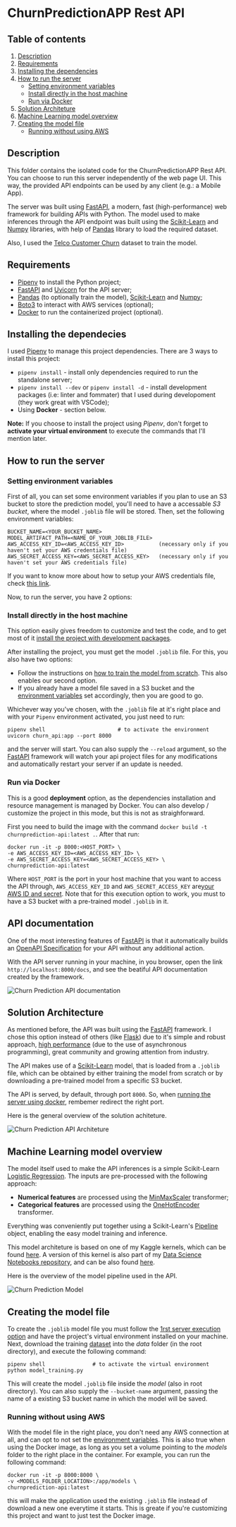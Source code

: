 # ChurnPredictionAPP Rest API

## Table of contents

1. [Description](#description)
2. [Requirements](#requirements)
3. [Installing the dependencies](#installing-the-dependecies)
4. [How to run the server](#how-to-run-the-server)
   - [Setting environment variables](#setting-environment-variables)
   - [Install directly in the host machine](#install-directly-in-the-host-machine)
   - [Run via Docker](#run-via-docker)
5. [Solution Architeture](#solution-architecture)
6. [Machine Learning model overview](#machine-learning-model-overview)
7. [Creating the model file](#creating-the-model-file)
   - [Running without using AWS](#running-without-using-aws)

## Description

This folder contains the isolated code for the ChurnPredictionAPP Rest API. You can choose to run this server independently of the web page UI. This way, the provided API endpoints can be used by any client (e.g.: a Mobile App).

The server was built using [FastAPI][fastapi], a modern, fast (high-performance) web framework for building APIs with Python. The model used to make inferences through the API endpoint was built using the [Scikit-Learn][sklearn] and [Numpy][numpy] libraries, with help of [Pandas][pandas] library to load the required dataset.

Also, I used the [Telco Customer Churn][dataset] dataset to train the model.

## Requirements

- [Pipenv][pipenv] to install the Python project;
- [FastAPI][fastapi] and [Uvicorn][uvicorn] for the API server;
- [Pandas][pandas] (to optionally train the model), [Scikit-Learn][sklearn] and [Numpy][numpy];
- [Boto3][boto3] to interact with AWS services (optional);
- [Docker][docker] to run the containerized project (optional).

## Installing the dependecies

I used [Pipenv][pipenv] to manage this project dependencies. There are 3 ways to install this project:

- `pipenv install` - install only dependencies required to run the standalone server;
- `pipenv install --dev` or `pipenv install -d` - install development packages (i.e: linter and fommater) that I used during developoment (they work great with VSCode);
- Using **Docker** - section below.

**Note:** If you choose to install the project using _Pipenv_, don't forget to **activate your virtual environment** to execute the commands that I'll mention later.

## How to run the server

### Setting environment variables

First of all, you can set some environment variables if you plan to use an S3 bucket to store the prediction model, you'll need to have a accessable _S3 bucket_, where the model `.joblib` file will be stored. Then, set the following environment variables:

```
BUCKET_NAME=<YOUR_BUCKET_NAME>
MODEL_ARTIFACT_PATH=<NAME_OF_YOUR_JOBLIB_FILE>
AWS_ACCESS_KEY_ID=<AWS_ACCESS_KEY_ID>           (necessary only if you haven't set your AWS credentials file)
AWS_SECRET_ACCESS_KEY=<AWS_SECRET_ACCESS_KEY>   (necessary only if you haven't set your AWS credentials file)
```

If you want to know more about how to setup your AWS credentials file, check [this link][aws_credentials].

Now, to run the server, you have 2 options:

### Install directly in the host machine

This option easily gives freedom to customize and test the code, and to get most of it [install the project with development packages](#how-to-run-the-server).

After installing the project, you must get the model `.joblib` file. For this, you also have two options:

- Follow the instructions on [how to train the model from scratch](#creating-the-model-file). This also enables our second option.
- If you already have a model file saved in a S3 bucket and the [environment variables](#setting-environment-variables) set accordingly, then you are good to go.

Whichever way you've chosen, with the `.joblib` file at it's right place and with your `Pipenv` environment activated, you just need to run:
```
pipenv shell                       # to activate the environment
uvicorn churn_api:app --port 8000
```
and the server will start. You can also supply the `--reload` argument, so the [FastAPI][fastapi] framework will watch your api project files for any modifications and automatically restart your server if an update is needed.

### Run via Docker

This is a good **deployment** option, as the dependencies installation and resource management is managed by Docker. You can also develop / customize the project in this mode, but this is not as straighforward.

First you need to build the image with the command `docker build -t churnprediction-api:latest .`. After that run:
```
docker run -it -p 8000:<HOST_PORT> \
-e AWS_ACCESS_KEY_ID=<AWS_ACCESS_KEY_ID> \
-e AWS_SECRET_ACCESS_KEY=<AWS_SECRET_ACCESS_KEY> \
churnprediction-api:latest
```
Where `HOST_PORT` is the port in your host machine that you want to access the API through, `AWS_ACCESS_KEY_ID` and `AWS_SECRET_ACCESS_KEY` are[your AWS ID and secret][aws_credentials]. Note that for this execution option to work, you must to have a S3 bucket with a pre-trained model `.joblib` in it.

## API documentation

One of the most interesting features of [FastAPI][fastapi] is that it automatically builds an [OpenAPI Specification][openapi] for your API without any additional action.

With the API server running in your machine, in you browser, open the link `http://localhost:8000/docs`, and see the beatiful API documentation created by the framework.

![Churn Prediction API documentation][churn-prediction-api-docs]

## Solution Architecture

As mentioned before, the API was built using the [FastAPI][fastapi] framework. I chose this option instead of others (like [Flask][flask]) due to it's simple and robust approach, [high performance][fastapi-performance] (due to the use of asynchronous programming), great community and growing attention from industry.

The API makes use of a [Scikit-Learn][sklearn] model, that is loaded from a `.joblib` file, which can be obtained by either training the model from scratch or by downloading a pre-trained model from a specific S3 bucket.

The API is served, by default, through port `8000`. So, when [running the server using docker](#run-via-docker), rembemer redirect the right port.

Here is the general overview of the solution achiteture.

![Churn Prediction API Architeture][churn-prediction-api-architeture]

## Machine Learning model overview

The model itself used to make the API inferences is a simple Scikit-Learn [Logistic Regression][sklearn-logreg]. The inputs are pre-processed with the following approach:

- **Numerical features** are processed using the [MinMaxScaler][sklearn-minmax] transformer;
- **Categorical features** are processed using the [OneHotEncoder][sklearn-ohe] transformer.

Everything was conveniently put together using a Scikit-Learn's [Pipeline][sklearn-pipeline] object, enabling the easy model training and inference.

This model architeture is based on one of my Kaggle kernels, which can be found [here][kaggle-kernel]. A version of this kernel is also part of my [Data Science Notebooks repository][dsnotebooks], and can be also found [here][churnprediction-notebook].

Here is the overview of the model pipeline used in the API.

![Churn Prediction Model][churnprediction-model]

## Creating the model file

To create the `.joblib` model file you must follow the [1rst server execution option](#installing-the-dependecies) and have the project's virtual environment installed on your machine. Next, download the training [dataset][dataset] into the _data_ folder (in the root directory), and execute the following command:
```
pipenv shell               # to activate the virtual environment
python model_training.py
```

This will create the model `.joblib` file inside the _model_ (also in root directory). You can also supply the `--bucket-name` argument, passing the name of a existing S3 bucket name in which the model will be saved.

### Running without using AWS

With the model file in the right place, you don't need any AWS connection at all, and can opt to not set the [environment variables](#setting-environment-variables). This is also true when using the Docker image, as long as you set a volume pointing to the _models_ folder to the right place in the container. For example, you can run the following command:

```
docker run -it -p 8000:8000 \
-v <MODELS_FOLDER_LOCATION>:/app/models \
churnprediction-api:latest
```

this will make the application used the existing `.joblib` file instead of download a new one everytime it starts. This is greate if you're customizing this project and want to just test the Docker image.

<!-- Link Definitions -->

[churn-prediction-api-docs]: https://raw.githubusercontent.com/TheCamilovisk/ChurnPredictionApp/main/imgs/openapi-page.png
[churn-prediction-api-architeture]: https://raw.githubusercontent.com/TheCamilovisk/ChurnPredictionApp/main/imgs/churn-prediction-api-arch.png
[fastapi]: https://fastapi.tiangolo.com/
[pipenv]: https://pipenv.pypa.io/en/latest/
[uvicorn]: https://www.uvicorn.org/
[pandas]: https://pandas.pydata.org/
[sklearn]: https://scikit-learn.org/stable/
[numpy]: https://numpy.org/
[boto3]: https://boto3.amazonaws.com/v1/documentation/api/latest/index.html
[docker]: https://www.docker.com/
[dataset]: https://www.kaggle.com/datasets/blastchar/telco-customer-churn
[aws_credentials]: https://docs.aws.amazon.com/cli/latest/userguide/cli-configure-files.html
[openapi]: https://swagger.io/specification/
[flask]: https://flask.palletsprojects.com/en/2.2.x/
[fastapi-performance]: https://fastapi.tiangolo.com/#performance
[sklearn-logreg]: https://scikit-learn.org/stable/modules/generated/sklearn.linear_model.LogisticRegression.html
[sklearn-minmax]: https://scikit-learn.org/stable/modules/generated/sklearn.preprocessing.MinMaxScaler.html
[sklearn-ohe]: https://scikit-learn.org/stable/modules/generated/sklearn.preprocessing.OneHotEncoder.html
[sklearn-pipeline]: https://scikit-learn.org/stable/modules/compose.html
[kaggle-kernel]: https://www.kaggle.com/code/thecamilovisk/simple-end-to-end-project
[dsnotebooks]: https://github.com/TheCamilovisk/DSNotebooks
[churnprediction-notebook]: https://github.com/TheCamilovisk/DSNotebooks/tree/main/ChurnPrediction
[churnprediction-model]: https://raw.githubusercontent.com/TheCamilovisk/ChurnPredictionApp/main/imgs/churn-prediction-model.png
